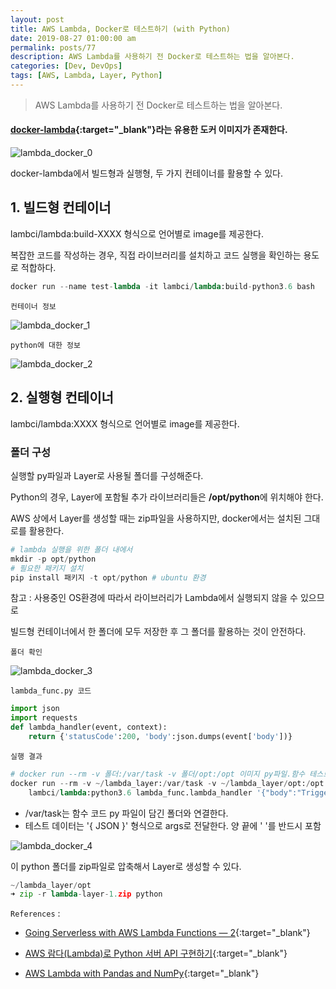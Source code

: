 ```yaml
---
layout: post
title: AWS Lambda, Docker로 테스트하기 (with Python)
date: 2019-08-27 01:00:00 am
permalink: posts/77
description: AWS Lambda를 사용하기 전 Docker로 테스트하는 법을 알아본다.
categories: [Dev, DevOps]
tags: [AWS, Lambda, Layer, Python]
---
```


> AWS Lambda를 사용하기 전 Docker로 테스트하는 법을 알아본다.


#### [docker-lambda](https://hub.docker.com/r/lambci/lambda){:target="_blank"}라는 유용한 도커 이미지가 존재한다.

![lambda_docker_0]({{site.baseurl}}/assets/img/dataops/lambdadocker_0.png)

docker-lambda에서 빌드형과 실행형, 두 가지 컨테이너를 활용할 수 있다.

## 1. 빌드형 컨테이너

lambci/lambda:build-XXXX 형식으로 언어별로 image를 제공한다.

복잡한 코드를 작성하는 경우, 직접 라이브러리를 설치하고 코드 실행을 확인하는 용도로 적합하다.

``` python
docker run --name test-lambda -it lambci/lambda:build-python3.6 bash
```

    컨테이너 정보

![lambda_docker_1]({{site.baseurl}}/assets/img/dataops/lambdadocker_1.png)

    python에 대한 정보

![lambda_docker_2]({{site.baseurl}}/assets/img/dataops/lambdadocker_2.png)

## 2. 실행형 컨테이너

lambci/lambda:XXXX 형식으로 언어별로 image를 제공한다.

### 폴더 구성

실행할 py파일과 Layer로 사용될 폴더를 구성해준다.

Python의 경우, Layer에 포함될 추가 라이브러리들은 **/opt/python**에 위치해야 한다.

AWS 상에서 Layer를 생성할 때는 zip파일을 사용하지만, docker에서는 설치된 그대로를 활용한다.

``` python
# lambda 실행을 위한 폴더 내에서
mkdir -p opt/python
# 필요한 패키지 설치
pip install 패키지 -t opt/python # ubuntu 환경
```

참고 : 사용중인 OS환경에 따라서 라이브러리가 Lambda에서 실행되지 않을 수 있으므로

빌드형 컨테이너에서 한 폴더에 모두 저장한 후 그 폴더를 활용하는 것이 안전하다.

    폴더 확인

![lambda_docker_3]({{site.baseurl}}/assets/img/dataops/lambdadocker_3.png)

    lambda_func.py 코드

``` python
import json
import requests
def lambda_handler(event, context):
    return {'statusCode':200, 'body':json.dumps(event['body'])}
```

    실행 결과

``` python
# docker run --rm -v 폴더:/var/task -v 폴더/opt:/opt 이미지 py파일.함수 테스트JSON
docker run --rm -v ~/lambda_layer:/var/task -v ~/lambda_layer/opt:/opt 
    lambci/lambda:python3.6 lambda_func.lambda_handler '{"body":"Trigger Event"}'
```

* /var/task는 함수 코드 py 파일이 담긴 폴더와 연결한다.
* 테스트 데이터는 '{ JSON }' 형식으로 args로 전달한다. 양 끝에 ' '를 반드시 포함

![lambda_docker_4]({{site.baseurl}}/assets/img/dataops/lambdadocker_4.png)

이 python 폴더를 zip파일로 압축해서 Layer로 생성할 수 있다.

``` python
~/lambda_layer/opt
➜ zip -r lambda-layer-1.zip python
```

`References` : 

* [Going Serverless with AWS Lambda Functions — 2](https://medium.com/@info.ankitp/going-serverless-with-aws-lambda-functions-2-51a1bd786547){:target="_blank"}

* [AWS 람다(Lambda)로 Python 서버 API 구현하기](https://ndb796.tistory.com/279){:target="_blank"}

* [AWS Lambda with Pandas and NumPy](https://medium.com/@korniichuk/lambda-with-pandas-fd81aa2ff25e){:target="_blank"}